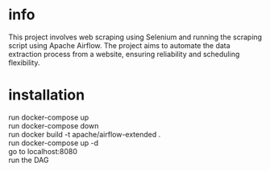 # info
This project involves web scraping using Selenium and running the scraping script using Apache Airflow. The project aims to automate the data extraction process from a website, ensuring reliability and scheduling flexibility.

# installation
run docker-compose up <br />
run docker-compose down <br />
run docker build -t apache/airflow-extended . <br />
run docker-compose up -d <br />
go to localhost:8080 <br />
run the DAG <br />
